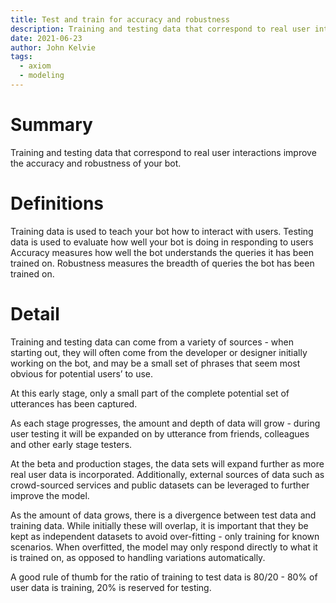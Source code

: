 ```yaml
---
title: Test and train for accuracy and robustness
description: Training and testing data that correspond to real user interactions improve the accuracy and robustness of your bot.
date: 2021-06-23
author: John Kelvie
tags:
  - axiom
  - modeling
---
```


# Summary
Training and testing data that correspond to real user interactions improve the accuracy and robustness of your bot.

# Definitions
Training data is used to teach your bot how to interact with users.
Testing data is used to evaluate how well your bot is doing in responding to users
Accuracy measures how well the bot understands the queries it has been trained on.
Robustness measures the breadth of queries the bot has been trained on.

# Detail
Training and testing data can come from a variety of sources - when starting out, they will often come from the developer or designer initially working on the bot, and may be a small set of phrases that seem most obvious for potential users’ to use.

At this early stage, only a small part of the complete potential set of utterances has been captured.

As each stage progresses, the amount and depth of data will grow - during user testing it will be expanded on by utterance from friends, colleagues and other early stage testers.

At the beta and production stages, the data sets will expand further as more real user data is incorporated. Additionally, external sources of data such as crowd-sourced services and public datasets can be leveraged to further improve the model.

As the amount of data grows, there is a divergence between test data and training data. While initially these will overlap, it is important that they be kept as independent datasets to avoid over-fitting - only training for known scenarios. When overfitted, the model may only respond directly to what it is trained on, as opposed to handling variations automatically. 

A good rule of thumb for the ratio of training to test data is 80/20 - 80% of user data is training, 20% is reserved for testing.
